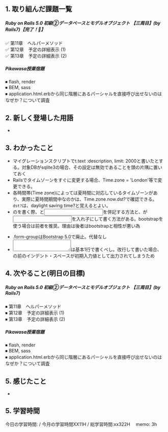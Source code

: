 ## 1. 取り組んだ課題一覧
##### Ruby on Rails 5.0 初級②データベースとモデルオブジェクト 【三周目】(by Rails7)【完了！🍅】
✅ 第11章　ヘルパーメソッド  
✅ 第12章　予定の詳細表示 (1)  
✅ 第13章　予定の詳細表示 (2)  

##### Pikawasa授業宿題
⏹ flash, render  
⏹ BEM, sass  
⏹ application.html.erbから同じ階層にあるパーシャルを直接呼び出せないのはなぜか？について調査 

## 2. 新しく登場した用語
- 

## 3. わかったこと
- マイグレーションスクリプトでt.text :description, limit: 2000と書いたとする。対象DBがsqlite3の場合、その設定は無効であることを頭の片隅に置いておく
- Railsでタイムゾーンをすぐに変更する場合、Time.zone = 'London'等で変更できる。
- 各時間帯(Time zone)によっては夏時間に対応しているタイムゾーンがあり、実際に夏時間期間中なのかは、Time.zone.now.dst?で確認できる。```dst?```は、daylight saving time?と覚えるとよい。
- <form>の<label>を書く際、<label>と<input>を併記する方法と、<label>が<input>を入れ子にして書く方法がある。bootstrapを使う場合は前者を推奨。理由は後者はbootstrapと相性が悪い為
- .form-groupはBootstrap 5.0で廃止。代替なし
- <textarea></textarea>は基本1行で書くべし。改行して書いた場合、</textarea>の前のインデント・スペースが初期入力値として出力されてしまうため

## 4. 次やること(明日の目標) 
##### Ruby on Rails 5.0 初級②データベースとモデルオブジェクト 【三周目】(by Rails7)
⏹ 第11章　ヘルパーメソッド  
⏹ 第12章　予定の詳細表示 (1)  
⏹ 第13章　予定の詳細表示 (2)  

##### Pikawasa授業宿題
⏹ flash, render  
⏹ BEM, sass  
⏹ application.html.erbから同じ階層にあるパーシャルを直接呼び出せないのはなぜか？について調査  

## 5. 感じたこと
-  

## 5. 学習時間
今日の学習時間: / 今月の学習時間XX11H / 総学習時間:xx322H　
memo: 3h 

